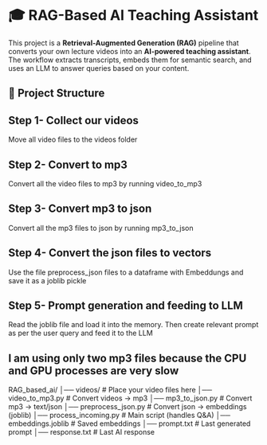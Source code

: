 # 🎓 RAG-Based AI Teaching Assistant

This project is a **Retrieval-Augmented Generation (RAG)** pipeline that converts your own lecture videos into an **AI-powered teaching assistant**.  
The workflow extracts transcripts, embeds them for semantic search, and uses an LLM to answer queries based on your content.
## 📂 Project Structure

## Step 1- Collect our videos
Move all video files to the videos folder

## Step 2- Convert to mp3
Convert all the video files to mp3 by running video_to_mp3 

## Step 3- Convert mp3 to json
Convert all the mp3 files to json by running mp3_to_json

## Step 4- Convert the json files to vectors
Use the file preprocess_json files to a dataframe with Embeddungs and save it as a joblib pickle


## Step 5- Prompt generation and feeding to LLM

Read the joblib file and load it into the memory. Then create relevant prompt as per the user query and feed it to the LLM






## I am using only two mp3 files because the CPU and GPU processes are very slow






RAG_based_ai/
│── videos/                # Place your video files here
│── video_to_mp3.py        # Convert videos → mp3
│── mp3_to_json.py         # Convert mp3 → text/json
│── preprocess_json.py     # Convert json → embeddings (joblib)
│── process_incoming.py    # Main script (handles Q&A)
│── embeddings.joblib      # Saved embeddings
│── prompt.txt             # Last generated prompt
│── response.txt           # Last AI response
